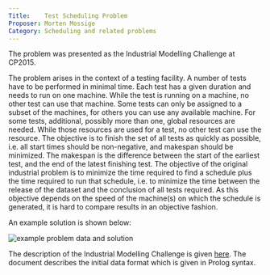 ```yaml
---
Title:    Test Scheduling Problem
Proposer: Morten Mossige
Category: Scheduling and related problems
---
```

The problem was presented as the Industrial Modelling Challenge at CP2015.

The problem arises in the context of a testing facility. A number of tests have to be performed in minimal time. Each test has a given duration and needs to run on one machine. While the test is running on a machine, no other test can use that machine. Some tests can only be assigned to a subset of the machines, for others you can use any available machine.  For some tests, additional, possibly more than one, global resources are needed. While those resources are used for a test, no other test can use the resource. The objective is to finish the set of all tests as quickly as possible, i.e. all start times should be non-negative, and makespan should be minimized. The makespan is the difference between the start of the earliest test, and the end of the latest finishing test. The objective of the original industrial problem is to minimize the time required to find a schedule plus the time required to run that schedule, i.e. to minimize the time between the release of the dataset and the conclusion of all tests required. As this objective depends on the speed of the machine(s) on which the schedule is generated, it is hard to compare results in an objective fashion. 

An example solution is shown below:

![example problem data and solution](assets/schedule.png)

The description of the Industrial Modelling Challenge is given [here](assets/description.pdf). The document describes the initial data format which is given in Prolog syntax.

